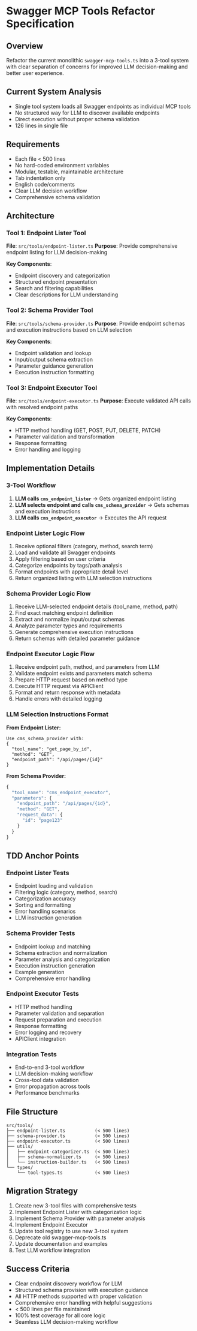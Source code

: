 # Swagger MCP Tools Refactor Specification

## Overview
Refactor the current monolithic `swagger-mcp-tools.ts` into a 3-tool system with clear separation of concerns for improved LLM decision-making and better user experience.

## Current System Analysis
- Single tool system loads all Swagger endpoints as individual MCP tools
- No structured way for LLM to discover available endpoints
- Direct execution without proper schema validation
- 126 lines in single file

## Requirements
- Each file < 500 lines
- No hard-coded environment variables
- Modular, testable, maintainable architecture
- Tab indentation only
- English code/comments
- Clear LLM decision workflow
- Comprehensive schema validation

## Architecture

### Tool 1: Endpoint Lister Tool
**File**: `src/tools/endpoint-lister.ts`
**Purpose**: Provide comprehensive endpoint listing for LLM decision-making

**Key Components**:
- Endpoint discovery and categorization
- Structured endpoint presentation
- Search and filtering capabilities
- Clear descriptions for LLM understanding

### Tool 2: Schema Provider Tool
**File**: `src/tools/schema-provider.ts`
**Purpose**: Provide endpoint schemas and execution instructions based on LLM selection

**Key Components**:
- Endpoint validation and lookup
- Input/output schema extraction
- Parameter guidance generation
- Execution instruction formatting

### Tool 3: Endpoint Executor Tool
**File**: `src/tools/endpoint-executor.ts`
**Purpose**: Execute validated API calls with resolved endpoint paths

**Key Components**:
- HTTP method handling (GET, POST, PUT, DELETE, PATCH)
- Parameter validation and transformation
- Response formatting
- Error handling and logging

## Implementation Details

### 3-Tool Workflow
1. **LLM calls `cms_endpoint_lister`** → Gets organized endpoint listing
2. **LLM selects endpoint and calls `cms_schema_provider`** → Gets schemas and execution instructions
3. **LLM calls `cms_endpoint_executor`** → Executes the API request

### Endpoint Lister Logic Flow
1. Receive optional filters (category, method, search term)
2. Load and validate all Swagger endpoints
3. Apply filtering based on user criteria
4. Categorize endpoints by tags/path analysis
5. Format endpoints with appropriate detail level
6. Return organized listing with LLM selection instructions

### Schema Provider Logic Flow
1. Receive LLM-selected endpoint details (tool_name, method, path)
2. Find exact matching endpoint definition
3. Extract and normalize input/output schemas
4. Analyze parameter types and requirements
5. Generate comprehensive execution instructions
6. Return schemas with detailed parameter guidance

### Endpoint Executor Logic Flow
1. Receive endpoint path, method, and parameters from LLM
2. Validate endpoint exists and parameters match schema
3. Prepare HTTP request based on method type
4. Execute HTTP request via APIClient
5. Format and return response with metadata
6. Handle errors with detailed logging

### LLM Selection Instructions Format
**From Endpoint Lister:**
```
Use cms_schema_provider with:
{
  "tool_name": "get_page_by_id",
  "method": "GET",
  "endpoint_path": "/api/pages/{id}"
}
```

**From Schema Provider:**
```javascript
{
  "tool_name": "cms_endpoint_executor",
  "parameters": {
    "endpoint_path": "/api/pages/{id}",
    "method": "GET",
    "request_data": {
      "id": "page123"
    }
  }
}
```

## TDD Anchor Points

### Endpoint Lister Tests
- Endpoint loading and validation
- Filtering logic (category, method, search)
- Categorization accuracy
- Sorting and formatting
- Error handling scenarios
- LLM instruction generation

### Schema Provider Tests
- Endpoint lookup and matching
- Schema extraction and normalization
- Parameter analysis and categorization
- Execution instruction generation
- Example generation
- Comprehensive error handling

### Endpoint Executor Tests
- HTTP method handling
- Parameter validation and separation
- Request preparation and execution
- Response formatting
- Error logging and recovery
- APIClient integration

### Integration Tests
- End-to-end 3-tool workflow
- LLM decision-making workflow
- Cross-tool data validation
- Error propagation across tools
- Performance benchmarks

## File Structure
```
src/tools/
├── endpoint-lister.ts           (< 500 lines)
├── schema-provider.ts           (< 500 lines)
├── endpoint-executor.ts         (< 500 lines)
├── utils/
│   ├── endpoint-categorizer.ts  (< 500 lines)
│   ├── schema-normalizer.ts     (< 500 lines)
│   └── instruction-builder.ts   (< 500 lines)
└── types/
    └── tool-types.ts            (< 500 lines)
```

## Migration Strategy
1. Create new 3-tool files with comprehensive tests
2. Implement Endpoint Lister with categorization logic
3. Implement Schema Provider with parameter analysis
4. Implement Endpoint Executor
5. Update tool registry to use new 3-tool system
6. Deprecate old swagger-mcp-tools.ts
7. Update documentation and examples
8. Test LLM workflow integration

## Success Criteria
- Clear endpoint discovery workflow for LLM
- Structured schema provision with execution guidance
- All HTTP methods supported with proper validation
- Comprehensive error handling with helpful suggestions
- < 500 lines per file maintained
- 100% test coverage for all core logic
- Seamless LLM decision-making workflow